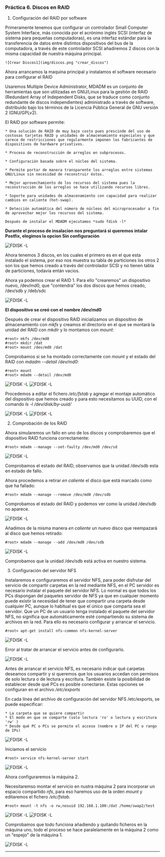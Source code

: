 ### Práctica 6. Discos en RAID ###

1. Configuración del RAID por software

  Primeramente tenemos que configurar un controlador Small Computer System Interface, más conocida por el acrónimo inglés SCSI (interfaz de sistema para pequeñas computadoras), es una interfaz estándar para la transferencia de datos entre distintos dispositivos del bus de la computadora, a través de este controlador SCSI añadiremos 2 discos con la misma capacidad de nuestra máquina principal.

    ![Crear Discos1](img/discos.png "crear_discos")

  Ahora arrancamos la maquina principal y instalamos el software necesario para configurar el RAID

  Usaremos Multiple Device Administrator, MDADM es un conjunto de herramientas que son utilizadas en GNU/Linux para la gestión de RAID (Redundant Array of Independent Disks, que se traduce como conjunto redundante de discos independientes) administrado a través de software, distribuido bajo los términos de la Licencia Pública General de GNU versión 2 (GNU/GPLv2).

  El RAID por software permite:

    * Una solución de RAID de muy bajo costo pues prescinde del uso de costosas tarjetas RAID y unidades de almacenamiento especiales y que carece de restricciones que regularmente imponen los fabricantes de dispositivos de hardware privativos.

    * Proceso de reconstrucción de arreglos en subprocesos.

    * Configuración basada sobre el núcleo del sistema.

    * Permite portar de manera transparente los arreglos entre sistemas GNU/Linux sin necesidad de reconstruir éstos.

    * Mejor aprovechamiento de los recursos del sistema pues la reconstrucción de los arreglos se hace utilizando recursos libres.

    * Soporte para unidades de almacenamiento con capacidad para realizar cambios en caliente (hot-swap).

    * Detección automática del número de núcleos del microprocesador a fin de aprovechar mejor los recursos del sistema.

    Después de instalar el MDADM ejecutamos *sudo fdisk -l*

  **Durante el proceso de insalacion nos preguntará si queremos intalar Postfix, elegimos la opcion Sin configuración**

  ![FDISK -L](img/fdisk.png "fdisk_l")

  Ahora tenemos 3 discos, en los cuales el primero es en el que esta instalado el sistema, por eso nos muestra su tabla de particiones los otros 2 son los que hemos creado a través del controlador SCSI y no tienen tabla de particiones, todavia entán vacios.

  Ahora ya podemos crear el RAID 1. Para ello "crearemos" un dispositivo nuevo, /dev/md0, que "contendra" los dos discos que hemos creado, /dev/sdb y /deb/sdc

  ![FDISK -L](img/raid_1.png "raid 1")

  **El dispositivo se creó con el nombre /dev/md0**

  Después de crear el dispositivo RAID inicializamos un dispositivo de almacenamiento con *mkfs* y creamos el directorio en el que se montará la unidad del RAID con *mkdir* y lo montamos con *mount*:

  ~~~
  #root> mkfs /dev/md0
  #root> mkdir /dat
  #root> mount /dev/md0 /dat
  ~~~

  Comprobamos si se ha montado correctamente con *mount* y el estado del RAID con *mdadm --detail /dev/md0*:

  ~~~
  #root> mount
  #root> mdadm --detail /dev/md0
  ~~~
  ![FDISK -L](img/mount.png "mount")
  ![FDISK -L](img/detail.png "detail")

  Procedemos a editar el fichero */etc/fstab* y agregar el montaje automático del dispositivo que hemos creado y para esto necesitamos su UUID, con el comando *ls -l /dev/disk/by-uuid/*

  ![FDISK -L](img/uuid.png "uuid")
  ![FDISK -L](img/fstab.png "fstab")

2. Comprobación de los RAID

  Ahora simularemos un fallo en uno de los discos y comprobaremos que el dispositivo RAID funciona correctamente:

  ~~~
  #root> mdadm --manage --set-faulty /dev/md0 /dev/sd
  ~~~

  ![FDISK -L](img/prueba_1.png "prueba 1")

  Comprobamos el estado del RAID, observamos que la unidad /dev/sdb esta en estado de fallo.

  Ahora procedemos a retirar *en caliente* el disco que está marcado como que ha fallado:

  ~~~
  #root> mdadm --manage --remove /dev/md0 /dev/sdb  
  ~~~
  Comprobamos el estado del RAID y podemos ver como la unidad /dev/sdb no aparece.

  ![FDISK -L](img/hot_remove.png "remover disco en caliente")

  Añadimos de la misma manera *en caliente* un nuevo disco que reempazará al disco que hemos retirado:

  ~~~
  #root> mdadm --manage --add /dev/md0 /dev/sdb
  ~~~

  ![FDISK -L](img/hot_add.png "añadir disco en caliente")

  Comprobamos que la unidad /dev/sdb está activa en nuestro sistema.

3. Configuración del servidor NFS

  Instalaremos e configuraremos el servidor NFS, para poder disfrutar del servicio de compartir carpetas en la red mediante NFS, en el PC servidor es necesario instalar el paquete del servidor NFS. Lo normal es que todos los PCs dispongan del paquetes servidor de NFS ya que en cualquier momento puede existir la necesidad de tener que compartir una carpeta desde cualquier PC, aunque lo habitual es que el único que comparta sea el servidor. Que un PC de un usuario tenga instalado el paquete del servidor NFS, no significa que automáticamente esté compartiendo su sistema de archivos en la red. Para ello es necesario configurar y arrancar el servicio.

  ~~~
  #root> apt-get install nfs-common nfs-kernel-server
  ~~~

  ![FDISK -L](img/install_nfs.png "install nfs")

  Error al tratar de arrancar el servicio antes de configurarlo.

  ![FDISK -L](img/error_start.png "error start")

  Antes de arrancar el servicio NFS, es necesario indicar qué carpetas deseamos compartir y si queremos que los usuarios accedan con permisos de solo lectura o de lectura y escritura. También existe la posibilidad de establecer desde qué PCs es posible conectarse. Estas opciones se configuran en el archivo */etc/exports*

  En cada línea del archivo de configuración del servidor NFS /etc/exports, se puede especificar:

    * La carpeta que se quiere compartir
    * El modo en que se comparte (solo lectura 'ro' o lectura y escritura 'rw' )
    * Desde qué PC o PCs se permite el acceso (nombre o IP del PC o rango de IPs)

  ![FDISK -L](img/exports.png "exports")

  Iniciamos el servicio

  ~~~
  #root> service nfs-kernel-server start
  ~~~
  ![FDISK -L](img/start_service.png "start service nfs")

  Ahora configuraremos la máquina 2.

  Necesitaremso montar el servicio en nustra máquina 2 para incorporar un espacio compartido *nfs*, para eso haremos uso de la orden *mount* y editaremos el fichero */etc/fstab*.

  ~~~
  #root> mount -t nfs -o rw,nosuid 192.168.1.100:/dat /home/swap2/test
  ~~~

  ![FDISK -L](img/mount_swap2.png "mount swap2")
  ![FDISK -L](img/fstab_swap2.png "fstab swap2")

  Comprobamos que todo funciona añadiendo y quitando ficheros en la máquina uno, todo el proceso se hace paralelamente en la máquina 2 como un "espejo" de la máquina 1.

  ![FDISK -L](img/test_final.png "test final")

***
